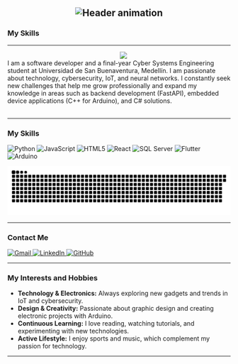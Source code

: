 <h2 align="center">
  <img src="https://readme-typing-svg.demolab.com?font=Fira+Code&weight=600&size=22&duration=4000&pause=1000&color=38BDF8&center=true&vCenter=true&width=600&lines=Hi!👋+I'm+Juan+Esteban+Arenilla+Buendia&repeat=0" alt="Header animation" />
</h2>

<!-- About me -->
### My Skills
---
<picture> <img align="right" src="https://github.com/7oSkaaa/7oSkaaa/blob/main/Images/Right_Side.gif?raw=true" width = 250px></picture>
<br>
I am a software developer and a final-year Cyber Systems Engineering student at Universidad de San Buenaventura, Medellín. I am passionate about technology, cybersecurity, IoT, and neural networks. I constantly seek new challenges that help me grow professionally and expand my knowledge in areas such as backend development (FastAPI), embedded device applications (C++ for Arduino), and C# solutions.
<br><br>

---
### My Skills
<div align="left">
    <!-- Python -->
    <img src="https://img.shields.io/static/v1?message=Python&logo=python&label=&color=3776AB&logoColor=white&labelColor=&style=for-the-badge" height="35" alt="Python" />
    <!-- JavaScript -->
    <img src="https://img.shields.io/static/v1?message=JavaScript&logo=javascript&label=&color=F7DF1E&logoColor=black&labelColor=&style=for-the-badge" height="35" alt="JavaScript" />
    <!-- HTML5 -->
    <img src="https://img.shields.io/static/v1?message=HTML5&logo=html5&label=&color=E34F26&logoColor=white&labelColor=&style=for-the-badge" height="35" alt="HTML5" />
    <!-- React -->
    <img src="https://img.shields.io/static/v1?message=React&logo=react&label=&color=61DAFB&logoColor=black&labelColor=&style=for-the-badge" height="35" alt="React" />
    <!-- SQL Server -->
    <img src="https://img.shields.io/static/v1?message=SQL+Server&logo=microsoft-sql-server&label=&color=CC2927&logoColor=white&labelColor=&style=for-the-badge" height="35" alt="SQL Server" />
    <!-- Flutter -->
    <img src="https://img.shields.io/static/v1?message=Flutter&logo=flutter&label=&color=02569B&logoColor=white&labelColor=&style=for-the-badge" height="35" alt="Flutter" />
    <!-- Arduino -->
    <img src="https://img.shields.io/static/v1?message=Arduino&logo=arduino&label=&color=00979D&logoColor=white&labelColor=&style=for-the-badge" height="35" alt="Arduino" />
</div>

<!-- snake -->
<!-- <h2 align="center">🐍 My GitHub Contributions 🐍</h2> -->

<p align="center">
    <img src="https://raw.githubusercontent.com/Louselook/Louselook/output/github-snake-dark.svg" alt="Snake animation" />
<!--     <img src="https://raw.githubusercontent.com/Louselook/Louselook/output/github-snake.svg" alt="Snake animation" /> -->
</p>

---
### Contact Me
<div align="left">
  <a href="mailto:juanes.arenilla@gmail.com">
    <img src="https://img.shields.io/static/v1?message=Gmail&logo=gmail&label=&color=D14836&logoColor=white&style=for-the-badge" height="35" alt="Gmail" />
  </a>
  <a href="https://www.linkedin.com/in/juanes-arenilla-514a84265">
    <img src="https://img.shields.io/static/v1?message=LinkedIn&logo=linkedin&label=&color=0077B5&logoColor=white&style=for-the-badge" height="35" alt="LinkedIn" />
  </a>
  <a href="https://github.com/Louselook">
    <img src="https://img.shields.io/static/v1?message=GitHub&logo=github&label=&color=181717&logoColor=white&style=for-the-badge" height="35" alt="GitHub" />
  </a>
</div>

---
### My Interests and Hobbies

- **Technology & Electronics:** Always exploring new gadgets and trends in IoT and cybersecurity.
- **Design & Creativity:** Passionate about graphic design and creating electronic projects with Arduino.
- **Continuous Learning:** I love reading, watching tutorials, and experimenting with new technologies.
- **Active Lifestyle:** I enjoy sports and music, which complement my passion for technology.

---
